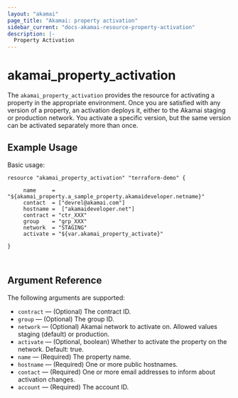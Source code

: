 ```yaml
---
layout: "akamai"
page_title: "Akamai: property activation"
sidebar_current: "docs-akamai-resource-property-activation"
description: |-
  Property Activation
---
```


# akamai_property_activation



The `akamai_property_activation` provides the resource for activating a property in the appropriate environment. Once you are satisfied with any version of a property, an activation deploys it, either to the Akamai staging or production network. You activate a specific version, but the same version can be activated separately more than once.


## Example Usage

Basic usage:

```hcl
resource "akamai_property_activation" "terraform-demo" {

     name     = "${akamai_property.a_sample_property.akamaideveloper.netname}"
     contact  = ["devrel@akamai.com"] 
     hostname =  ["akamaideveloper.net"]
     contract = "ctr_XXX"
     group    = "grp_XXX"
     network  = "STAGING"
     activate = "${var.akamai_property_activate}"

}



```

## Argument Reference

The following arguments are supported:

* `contract` — (Optional) The contract ID.
* `group` — (Optional) The group ID.
* `network` — (Optional) Akamai network to activate on. Allowed values staging (default) or production.
* `activate` — (Optional, boolean) Whether to activate the property on the network. Default: true.
* `name` — (Required) The property name.
* `hostname` — (Required) One or more public hostnames.
* `contact` — (Required) One or more email addresses to inform about activation changes.
* `account` — (Required) The account ID.
